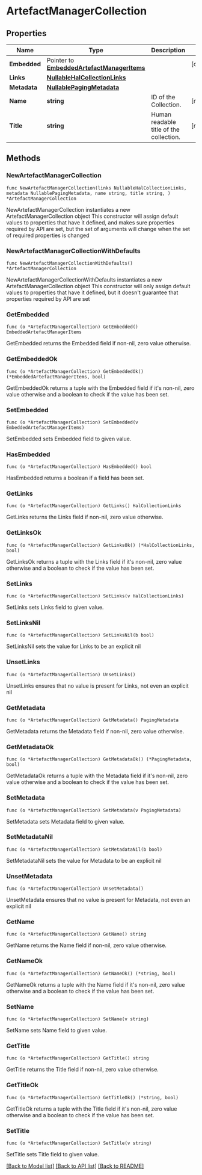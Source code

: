<!--
Copyright (C) 2020-2022 Arm Limited or its affiliates and Contributors. All rights reserved.
SPDX-License-Identifier: Apache-2.0
-->
# ArtefactManagerCollection

## Properties

Name | Type | Description | Notes
------------ | ------------- | ------------- | -------------
**Embedded** | Pointer to [**EmbeddedArtefactManagerItems**](EmbeddedArtefactManagerItems.md) |  | [optional] 
**Links** | [**NullableHalCollectionLinks**](HalCollectionLinks.md) |  | 
**Metadata** | [**NullablePagingMetadata**](PagingMetadata.md) |  | 
**Name** | **string** | ID of the Collection. | [readonly] 
**Title** | **string** | Human readable title of the collection. | [readonly] 

## Methods

### NewArtefactManagerCollection

`func NewArtefactManagerCollection(links NullableHalCollectionLinks, metadata NullablePagingMetadata, name string, title string, ) *ArtefactManagerCollection`

NewArtefactManagerCollection instantiates a new ArtefactManagerCollection object
This constructor will assign default values to properties that have it defined,
and makes sure properties required by API are set, but the set of arguments
will change when the set of required properties is changed

### NewArtefactManagerCollectionWithDefaults

`func NewArtefactManagerCollectionWithDefaults() *ArtefactManagerCollection`

NewArtefactManagerCollectionWithDefaults instantiates a new ArtefactManagerCollection object
This constructor will only assign default values to properties that have it defined,
but it doesn't guarantee that properties required by API are set

### GetEmbedded

`func (o *ArtefactManagerCollection) GetEmbedded() EmbeddedArtefactManagerItems`

GetEmbedded returns the Embedded field if non-nil, zero value otherwise.

### GetEmbeddedOk

`func (o *ArtefactManagerCollection) GetEmbeddedOk() (*EmbeddedArtefactManagerItems, bool)`

GetEmbeddedOk returns a tuple with the Embedded field if it's non-nil, zero value otherwise
and a boolean to check if the value has been set.

### SetEmbedded

`func (o *ArtefactManagerCollection) SetEmbedded(v EmbeddedArtefactManagerItems)`

SetEmbedded sets Embedded field to given value.

### HasEmbedded

`func (o *ArtefactManagerCollection) HasEmbedded() bool`

HasEmbedded returns a boolean if a field has been set.

### GetLinks

`func (o *ArtefactManagerCollection) GetLinks() HalCollectionLinks`

GetLinks returns the Links field if non-nil, zero value otherwise.

### GetLinksOk

`func (o *ArtefactManagerCollection) GetLinksOk() (*HalCollectionLinks, bool)`

GetLinksOk returns a tuple with the Links field if it's non-nil, zero value otherwise
and a boolean to check if the value has been set.

### SetLinks

`func (o *ArtefactManagerCollection) SetLinks(v HalCollectionLinks)`

SetLinks sets Links field to given value.


### SetLinksNil

`func (o *ArtefactManagerCollection) SetLinksNil(b bool)`

 SetLinksNil sets the value for Links to be an explicit nil

### UnsetLinks
`func (o *ArtefactManagerCollection) UnsetLinks()`

UnsetLinks ensures that no value is present for Links, not even an explicit nil
### GetMetadata

`func (o *ArtefactManagerCollection) GetMetadata() PagingMetadata`

GetMetadata returns the Metadata field if non-nil, zero value otherwise.

### GetMetadataOk

`func (o *ArtefactManagerCollection) GetMetadataOk() (*PagingMetadata, bool)`

GetMetadataOk returns a tuple with the Metadata field if it's non-nil, zero value otherwise
and a boolean to check if the value has been set.

### SetMetadata

`func (o *ArtefactManagerCollection) SetMetadata(v PagingMetadata)`

SetMetadata sets Metadata field to given value.


### SetMetadataNil

`func (o *ArtefactManagerCollection) SetMetadataNil(b bool)`

 SetMetadataNil sets the value for Metadata to be an explicit nil

### UnsetMetadata
`func (o *ArtefactManagerCollection) UnsetMetadata()`

UnsetMetadata ensures that no value is present for Metadata, not even an explicit nil
### GetName

`func (o *ArtefactManagerCollection) GetName() string`

GetName returns the Name field if non-nil, zero value otherwise.

### GetNameOk

`func (o *ArtefactManagerCollection) GetNameOk() (*string, bool)`

GetNameOk returns a tuple with the Name field if it's non-nil, zero value otherwise
and a boolean to check if the value has been set.

### SetName

`func (o *ArtefactManagerCollection) SetName(v string)`

SetName sets Name field to given value.


### GetTitle

`func (o *ArtefactManagerCollection) GetTitle() string`

GetTitle returns the Title field if non-nil, zero value otherwise.

### GetTitleOk

`func (o *ArtefactManagerCollection) GetTitleOk() (*string, bool)`

GetTitleOk returns a tuple with the Title field if it's non-nil, zero value otherwise
and a boolean to check if the value has been set.

### SetTitle

`func (o *ArtefactManagerCollection) SetTitle(v string)`

SetTitle sets Title field to given value.



[[Back to Model list]](../README.md#documentation-for-models) [[Back to API list]](../README.md#documentation-for-api-endpoints) [[Back to README]](../README.md)


